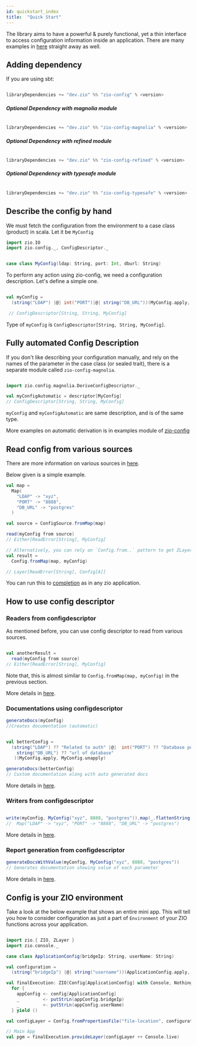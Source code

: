 ```yaml
---
id: quickstart_index
title:  "Quick Start"
---
```



The library aims to have a powerful & purely functional, yet a thin interface to access configuration information inside an application.
There are many examples in [here](https://github.com/zio/zio-config/tree/master/examples/src/main/scala/zio/config/examples) straight away as well.

## Adding dependency

If you are using sbt:

```scala

libraryDependencies += "dev.zio" %% "zio-config" % <version>

```

##### Optional Dependency with magnolia module

```scala

libraryDependencies += "dev.zio" %% "zio-config-magnolia" % <version>

```

##### Optional Dependency with refined module

```scala

libraryDependencies += "dev.zio" %% "zio-config-refined" % <version>

```


##### Optional Dependency with typesafe module

```scala

libraryDependencies += "dev.zio" %% "zio-config-typesafe" % <version>

```

## Describe the config by hand

We must fetch the configuration from the environment to a case class (product) in scala. Let it be `MyConfig`


```scala mdoc:silent
import zio.IO
import zio.config._, ConfigDescriptor._

```

```scala mdoc:silent

case class MyConfig(ldap: String, port: Int, dburl: String)

```
To perform any action using zio-config, we need a configuration description.
Let's define a simple one.


```scala mdoc:silent

val myConfig =
  (string("LDAP") |@| int("PORT")|@| string("DB_URL"))(MyConfig.apply, MyConfig.unapply)

 // ConfigDescriptor[String, String, MyConfig]

```

Type of `myConfig` is `ConfigDescriptor[String, String, MyConfig]`.

## Fully automated Config Description

If you don't like describing your configuration manually, and rely on the names of the parameter in the case class (or sealed trait),
there is a separate module called `zio-config-magnolia`.

```scala mdoc:silent

import zio.config.magnolia.DeriveConfigDescriptor._

val myConfigAutomatic = descriptor[MyConfig]
// ConfigDescriptor[String, String, MyConfig]

```

`myConfig` and `myConfigAutomatic` are same description, and is of the same type. 

More examples on automatic derivation is in examples module of [zio-config](https://github.com/zio/zio-config)

## Read config from various sources

There are more information on various sources in [here](../sources/index.md).

Below given is a simple example.

```scala mdoc:silent
val map =
  Map(
    "LDAP" -> "xyz",
    "PORT" -> "8888",
    "DB_URL" -> "postgres"
  )

val source = ConfigSource.fromMap(map)

read(myConfig from source)
// Either[ReadError[String], MyConfig]

// Alternatively, you can rely on `Config.from..` pattern to get ZLayers.
val result =
  Config.fromMap(map, myConfig)

// Layer[ReadError[String], Config[A]]  

```

You can run this to [completion](https://zio.dev/docs/getting_started.html#main) as in any zio application.

## How to use config descriptor

### Readers from configdescriptor

As mentioned before, you can use config descriptor to read from various sources.

```scala mdoc:silent

val anotherResult =
  read(myConfig from source)
// Either[ReadError[String], MyConfig]
```

Note that, this is almost similar to `Config.fromMap(map, myConfig)` in the previous section.

More details in [here](../configdescriptor/index.md).

### Documentations using configdescriptor

```scala mdoc:silent
generateDocs(myConfig)
//Creates documentation (automatic)


val betterConfig =
  (string("LDAP") ?? "Related to auth" |@|  int("PORT") ?? "Database port" |@|
    string("DB_URL") ?? "url of database"
   )(MyConfig.apply, MyConfig.unapply)

generateDocs(betterConfig)
// Custom documentation along with auto generated docs
```

More details in [here](../configdescriptor/index.md).


### Writers from configdescriptor

```scala mdoc:silent

write(myConfig, MyConfig("xyz", 8888, "postgres")).map(_.flattenString())
//  Map("LDAP" -> "xyz", "PORT" -> "8888", "DB_URL" -> "postgres")

```

More details in [here](../configdescriptor/index.md).

### Report generation from configdescriptor


```scala mdoc:silent
generateDocsWithValue(myConfig, MyConfig("xyz", 8888, "postgres"))
// Generates documentation showing value of each parameter

```


More details in [here](../configdescriptor/index.md).

## Config is your ZIO environment

Take a look at the below example that shows an entire mini app.
This will tell you how to consider configuration as just a part of `Environment` of your ZIO functions across your application.

```scala mdoc:silent

import zio.{ ZIO, ZLayer }
import zio.console._

case class ApplicationConfig(bridgeIp: String, userName: String)

val configuration =
  (string("bridgeIp") |@| string("username"))(ApplicationConfig.apply, ApplicationConfig.unapply)

val finalExecution: ZIO[Config[ApplicationConfig] with Console, Nothing, Unit] =
  for {
    appConfig <- config[ApplicationConfig]
    _         <- putStrLn(appConfig.bridgeIp)
    _         <- putStrLn(appConfig.userName)
  } yield ()

val configLayer = Config.fromPropertiesFile("file-location", configuration)

// Main App
val pgm = finalExecution.provideLayer(configLayer ++ Console.live)

```
